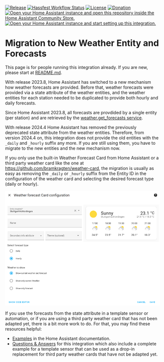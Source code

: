 [![Release](https://img.shields.io/github/v/release/hg1337/homeassistant-dwd?style=for-the-badge)](https://github.com/hg1337/homeassistant-dwd/releases) [![Hassfest Workflow Status](https://img.shields.io/github/actions/workflow/status/hg1337/homeassistant-dwd/hassfest.yml?label=Hassfest&style=for-the-badge)](https://github.com/hg1337/homeassistant-dwd/actions/workflows/hassfest.yml) [![License](https://img.shields.io/github/license/hg1337/homeassistant-dwd?style=for-the-badge)](https://github.com/hg1337/homeassistant-dwd/blob/main/LICENSE) [![Donation](https://img.shields.io/badge/Donation-Buy%20me%20a%20coffee-ffd557?style=for-the-badge)](https://www.buymeacoffee.com/hg1337)  
[![Open your Home Assistant instance and open this repository inside the Home Assistant Community Store.](https://my.home-assistant.io/badges/hacs_repository.svg)](https://my.home-assistant.io/redirect/hacs_repository/?owner=hg1337&repository=homeassistant-dwd&category=integration) [![Open your Home Assistant instance and start setting up this integration.](https://my.home-assistant.io/badges/config_flow_start.svg)](https://my.home-assistant.io/redirect/config_flow_start/?domain=dwd)

# Migration to New Weather Entity and Forecasts

This page is for people running this integration already. If you are new, please start at [README.md](./README.md).

With release 2023.8, Home Assistant has switched to a new mechanism how weather forecasts are provided. Before that, weather forecasts were provided via a state attribute of the weather entities, and the weather entities for each station needed to be duplicated to provide both hourly and daily forecasts.

Since Home Assistant 2023.8, all forecasts are provdided by a single entity (per station) and are retrieved by the [weather.get_forecasts service](https://www.home-assistant.io/integrations/weather/#service-weatherget_forecasts).

With release 2024.4 Home Assistant has removed the previously deprecated state attribute from the weather entities. Therefore, from version 2024.4 on, this integration does not provide the old entities with the `_daily` and `_hourly` suffix any more. If you are still using them, you have to migrate to the new entities and the new mechanism now.

If you only use the built-in Weather Forecast Card from Home Assistant or a third party weather card like the one at https://github.com/bramkragten/weather-card, the migration is usually as easy as removing the `_daily` or `_hourly` suffix from the Entity ID in the configuration of the weather card and selecting the desired forecast type (daily or hourly).

![Screenshot Weather Forecast Card Configuration](./images/screenshot_weather-forecast-card-configuration.png)

If you use the forecasts from the state attribute in a template sensor or automation, or if you are using a third party weather card that has not been adapted yet, there is a bit more work to do. For that, you may find these resources helpful:

- [Examples](https://www.home-assistant.io/integrations/weather/#examples) in the Home Assistant documentation.
- [Questions & Answers](./questions_and_answers.md) for this integration which also include a complete example for a template sensor that can be used as a drop-in replacement for third party weather cards that have not be adapted yet.
